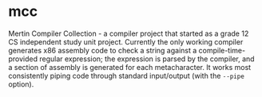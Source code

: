 # mcc

Mertin Compiler Collection - a compiler project that started as a grade 12 CS independent study unit project. Currently the only working compiler generates x86 assembly code to check a string against a compile-time-provided regular 
expression; the expression is parsed by the compiler, and a section of assembly is generated for each metacharacter. It works most consistently piping code through standard input/output (with the `--pipe` option).
